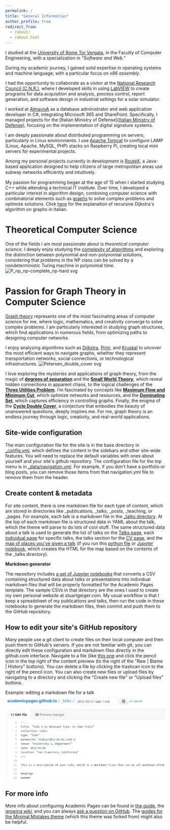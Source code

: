 ```yaml
---
permalink: /
title: "General Information"
author_profile: true
redirect_from: 
  - /about/
  - /about.html
---
```


I studied at the [University of Rome Tor Vergata](https://ing.uniroma2.it/), in the Faculty of Computer
Engineering, with a specialization in *"Software and Web."* 

During my academic journey, I gained solid expertise in operating systems and machine language, with a particular focus on *x86
assembly*.

I had the opportunity to collaborate as a visitor at the [National Research Council (C.N.R.)](https://www.cnr.it/), where I
developed skills in using [LabVIEW](https://www.ni.com/en/shop/labview.html) to create programs for data acquisition and analysis, process control, report generation, and software design in industrial settings for a solar simulator.


I worked at [AlmavivA](https://www.almaviva.it/it_IT) as a database administrator and web application developer in
C#, integrating Microsoft 365 and SharePoint. 
Specifically, I managed projects for the [Italian Ministry of Defense]([Italian Ministry of Defense](https://www.difesa.it/)), focusing on the implementation of digital signature systems.

I am deeply passionate about distributed programming on servers, particularly in Linux
environments. 
I use [Apache Tomcat](https://tomcat.apache.org/) to configure LAMP (Linux, Apache, MySQL, PHP) stacks on
Raspberry Pi, creating local mini servers for experimental projects.

Among my personal projects currently in development is [RouteX](https://github.com/SimoneRemoli/RouteX_Shortest_Path.git), a Java-based application
designed to help citizens of large metropolitan areas use subway networks eﬃciently and
intuitively.

My passion for programming began at the age of 15 when I started studying C++ while attending
a technical IT institute. Over time, I developed a particular interest in algorithm design, combining
computer science with combinatorial elements such as [graphs](https://en.wikipedia.org/wiki/Graph_(topology)) to solve complex problems and
optimize solutions. Click [here](https://github.com/SimoneRemoli/Dijkstra-s-algorithm_New/blob/main/Dijkstra_How_to_Implement.pdf) for the explanation of recursive Dijkstra's algorithm on graphs in Italian.

Theoretical Computer Science
======
One of the fields I am most passionate about is *theoretical computer science*. I deeply enjoy studying the [complexity of algorithms](https://en.wikipedia.org/wiki/Computational_complexity_theory) and exploring the distinction between polynomial and non-polynomial solutions, considering that problems in the NP class can be solved by a nondeterministic Turing machine in polynomial time.
![P_np_np-complete_np-hard svg](https://github.com/user-attachments/assets/15705430-cd52-429c-96c1-0c32b192c906)



Passion for Graph Theory in Computer Science
======
[Graph theory](https://en.wikipedia.org/wiki/Graph_theory) represents one of the most fascinating areas of computer science for me, where logic, mathematics, and creativity converge to solve complex problems. I am particularly interested in studying graph structures, which find applications in numerous fields, from optimizing paths to designing computer networks.

I enjoy analyzing algorithms such as [Dijkstra](https://en.wikipedia.org/wiki/Dijkstra%27s_algorithm), [Prim](https://en.wikipedia.org/wiki/Prim%27s_algorithm), and [Kruskal](https://en.wikipedia.org/wiki/Kruskal%27s_algorithm) to uncover the most efficient ways to navigate graphs, whether they represent transportation networks, social connections, or technological infrastructures. 
![Petersen_double_cover svg](https://github.com/user-attachments/assets/84ec2b52-26a4-4293-8967-595e83b49173)

I love exploring the mysteries and applications of graph theory, from the magic of [**degrees of separation**](https://en.wikipedia.org/wiki/Six_degrees_of_separation) and the [**Small World Theory**](https://en.wikipedia.org/wiki/Small-world_experiment), which reveal hidden connections in apparent chaos, to the logical challenges of the [**Three Utilities Problem**](https://en.wikipedia.org/wiki/Three_utilities_problem). I’m fascinated by concepts like [**Maximum Flow and Minimum Cut**](https://en.wikipedia.org/wiki/Maximum_flow_problem), which optimize networks and resources, and the [**Dominating Set**](https://en.wikipedia.org/wiki/Dominating_set), which captures efficiency in controlling graphs. Finally, the enigma of the [**Cycle Double Cover**](https://en.wikipedia.org/wiki/Cycle_double_cover), a conjecture that embodies the beauty of unanswered questions, deeply inspires me. For me, graph theory is an endless journey through logic, creativity, and real-world applications.

Site-wide configuration
------
The main configuration file for the site is in the base directory in [_config.yml](https://github.com/academicpages/academicpages.github.io/blob/master/_config.yml), which defines the content in the sidebars and other site-wide features. You will need to replace the default variables with ones about yourself and your site's github repository. The configuration file for the top menu is in [_data/navigation.yml](https://github.com/academicpages/academicpages.github.io/blob/master/_data/navigation.yml). For example, if you don't have a portfolio or blog posts, you can remove those items from that navigation.yml file to remove them from the header. 

Create content & metadata
------
For site content, there is one markdown file for each type of content, which are stored in directories like _publications, _talks, _posts, _teaching, or _pages. For example, each talk is a markdown file in the [_talks directory](https://github.com/academicpages/academicpages.github.io/tree/master/_talks). At the top of each markdown file is structured data in YAML about the talk, which the theme will parse to do lots of cool stuff. The same structured data about a talk is used to generate the list of talks on the [Talks page](https://academicpages.github.io/talks), each [individual page](https://academicpages.github.io/talks/2012-03-01-talk-1) for specific talks, the talks section for the [CV page](https://academicpages.github.io/cv), and the [map of places you've given a talk](https://academicpages.github.io/talkmap.html) (if you run this [python file](https://github.com/academicpages/academicpages.github.io/blob/master/talkmap.py) or [Jupyter notebook](https://github.com/academicpages/academicpages.github.io/blob/master/talkmap.ipynb), which creates the HTML for the map based on the contents of the _talks directory).

**Markdown generator**

The repository includes [a set of Jupyter notebooks](https://github.com/academicpages/academicpages.github.io/tree/master/markdown_generator
) that converts a CSV containing structured data about talks or presentations into individual markdown files that will be properly formatted for the Academic Pages template. The sample CSVs in that directory are the ones I used to create my own personal website at stuartgeiger.com. My usual workflow is that I keep a spreadsheet of my publications and talks, then run the code in these notebooks to generate the markdown files, then commit and push them to the GitHub repository.

How to edit your site's GitHub repository
------
Many people use a git client to create files on their local computer and then push them to GitHub's servers. If you are not familiar with git, you can directly edit these configuration and markdown files directly in the github.com interface. Navigate to a file (like [this one](https://github.com/academicpages/academicpages.github.io/blob/master/_talks/2012-03-01-talk-1.md) and click the pencil icon in the top right of the content preview (to the right of the "Raw | Blame | History" buttons). You can delete a file by clicking the trashcan icon to the right of the pencil icon. You can also create new files or upload files by navigating to a directory and clicking the "Create new file" or "Upload files" buttons. 

Example: editing a markdown file for a talk
![Editing a markdown file for a talk](/images/editing-talk.png)

For more info
------
More info about configuring Academic Pages can be found in [the guide](https://academicpages.github.io/markdown/), the [growing wiki](https://github.com/academicpages/academicpages.github.io/wiki), and you can always [ask a question on GitHub](https://github.com/academicpages/academicpages.github.io/discussions). The [guides for the Minimal Mistakes theme](https://mmistakes.github.io/minimal-mistakes/docs/configuration/) (which this theme was forked from) might also be helpful.
